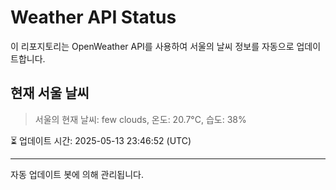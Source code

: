 
# Weather API Status

이 리포지토리는 OpenWeather API를 사용하여 서울의 날씨 정보를 자동으로 업데이트합니다.

## 현재 서울 날씨
> 서울의 현재 날씨: few clouds, 온도: 20.7°C, 습도: 38%

⏳ 업데이트 시간: 2025-05-13 23:46:52 (UTC)

---
자동 업데이트 봇에 의해 관리됩니다.
